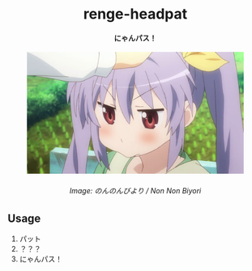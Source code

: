 <div align="center">
    <h1>renge-headpat</h1>
    <h4>にゃんパス！</h4>
    <img src="docs/preview.png" width="85%" />
    <h6>Image: のんのんびより / Non Non Biyori</h6>
</div>

## Usage
1. パット
2. ？？？
3. にゃんパス！